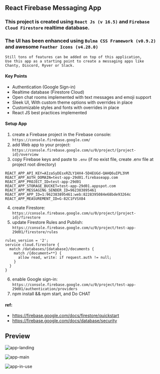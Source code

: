 ## React Firebase Messaging App

### This project is created using `React Js (v 16.5)` and `Firebase Cloud Firestore` realtime database.

### The UI has been enhanced using `Bulma CSS Framework (v0.9.2)` and awesome `Feather Icons (v4.28.0)`

```
Still tons of features can be added on top of this application,
Use this app as a starting point to create a messaging apps like Chanty, Discord, Ryver or Slack.
```

#### Key Points

- Authentication (Google Sign-in)
- Realtime database (Firestore Cloud)
- Open chat rooms implemented with text messages and emoji support
- Sleek UI, With custom theme options with overrides in place
- Customizable styles and fonts with overrides in place
- React JS best practices implemented

#### Setup App

1. create a Firebase project in the Firebase console: `https://console.firebase.google.com/`
2. add Web app to your project: `https://console.firebase.google.com/u/0/project/{project-id}/overview`
3. copy Firebase keys and paste to `.env` (if no exist file, create .env file at project root directory)

```
REACT_APP_API_KEY=AIzaSyDEsxRZLY1HX4-5D4EUGd-QAHQ6uIPL3hM
REACT_APP_AUTH_DOMAIN=test-app-29d01.firebaseapp.com
REACT_APP_PROJECT_ID=test-app-29d01
REACT_APP_STORAGE_BUCKET=test-app-29d01.appspot.com
REACT_APP_MESSAGING_SENDER_ID=962383895461
REACT_APP_APP_ID=1:962383895461:web:8228395084e68bde93264c
REACT_APP_MEASUREMENT_ID=G-82C1FVSX84
```

4. create Firestore: `https://console.firebase.google.com/u/0/project/{project-id}/firestore`
5. update Firestore Rules and Publish: `https://console.firebase.google.com/u/0/project/test-app-29d01/firestore/rules`

```
rules_version = '2';
service cloud.firestore {
  match /databases/{database}/documents {
    match /{document=**} {
      allow read, write: if request.auth != null;
    }
  }
}
```

6. enable Google sign-in: `https://console.firebase.google.com/u/0/project/test-app-29d01/authentication/providers`
7. npm install && npm start, and Do CHAT

#### ref:

- https://firebase.google.com/docs/firestore/quickstart
- https://firebase.google.com/docs/database/security

## Preview

![app-landing](/screenshots/app-landing.png 'This is a app-landing image.')

![app-main](/screenshots/app-main.png 'This is a app-main image.')

![app-in-use](/screenshots/app-in-use.png 'This is a app-in-use image.')
